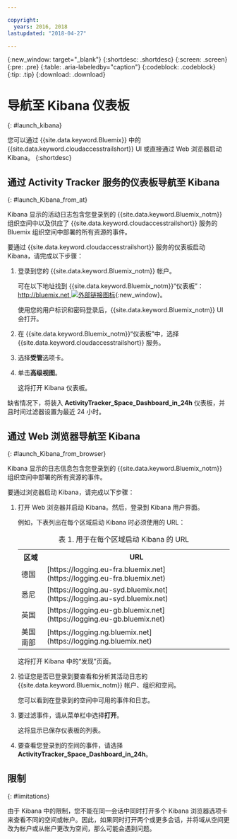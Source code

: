 ```yaml
---

copyright:
  years: 2016, 2018
lastupdated: "2018-04-27"

---
```


{:new_window: target="_blank"}
{:shortdesc: .shortdesc}
{:screen: .screen}
{:pre: .pre}
{:table: .aria-labeledby="caption"}
{:codeblock: .codeblock}
{:tip: .tip}
{:download: .download}



# 导航至 Kibana 仪表板
{: #launch_kibana}

您可以通过 {{site.data.keyword.Bluemix}} 中的 {{site.data.keyword.cloudaccesstrailshort}} UI 或直接通过 Web 浏览器启动 Kibana。
{:shortdesc}
   

##  通过 Activity Tracker 服务的仪表板导航至 Kibana
{: #launch_Kibana_from_at}

Kibana 显示的活动日志包含您登录到的 {{site.data.keyword.Bluemix_notm}} 组织空间中以及供应了 {{site.data.keyword.cloudaccesstrailshort}} 服务的 Bluemix 组织空间中部署的所有资源的事件。

要通过 {{site.data.keyword.cloudaccesstrailshort}} 服务的仪表板启动 Kibana，请完成以下步骤：

1. 登录到您的 {{site.data.keyword.Bluemix_notm}} 帐户。

    可在以下地址找到 {{site.data.keyword.Bluemix_notm}}“仪表板”：[http://bluemix.net ![外部链接图标](../../icons/launch-glyph.svg "外部链接图标")](http://bluemix.net){:new_window}。
    
	使用您的用户标识和密码登录后，{{site.data.keyword.Bluemix_notm}} UI 会打开。

2. 在 {{site.data.keyword.Bluemix_notm}}“仪表板”中，选择 {{site.data.keyword.cloudaccesstrailshort}} 服务。 
    
3. 选择**受管**选项卡。

4. 单击**高级视图**。 

    这将打开 Kibana 仪表板。

缺省情况下，将装入 **ActivityTracker_Space_Dashboard_in_24h** 仪表板，并且时间过滤器设置为最近 24 小时。 


	
	
##  通过 Web 浏览器导航至 Kibana
{: #launch_Kibana_from_browser}

Kibana 显示的日志信息包含您登录到的 {{site.data.keyword.Bluemix_notm}} 组织空间中部署的所有资源的事件。

要通过浏览器启动 Kibana，请完成以下步骤：

1. 打开 Web 浏览器并启动 Kibana。然后，登录到 Kibana 用户界面。
    
    例如，下表列出在每个区域启动 Kibana 时必须使用的 URL：
      
    <table>
          <caption>表 1. 用于在每个区域启动 Kibana 的 URL</caption>
           <tr>
            <th>区域</th>
            <th>URL</th>
          </tr>
          <tr>
            <td>德国</td>
            <td>[https://logging.eu-fra.bluemix.net](https://logging.eu-fra.bluemix.net)</td>
          </tr>
          <tr>
            <td>悉尼</td>
            <td>[https://logging.au-syd.bluemix.net](https://logging.au-syd.bluemix.net)</td>
          </tr>
		  <tr>
            <td>英国</td>
            <td>[https://logging.eu-gb.bluemix.net](https://logging.eu-gb.bluemix.net)</td>
          </tr>
		  <tr>
            <td>美国南部</td>
            <td>[https://logging.ng.bluemix.net](https://logging.ng.bluemix.net)</td>
          </tr>
    </table>
	
	这将打开 Kibana 中的“发现”页面。
	
2. 验证您是否已登录到要查看和分析其活动日志的 {{site.data.keyword.Bluemix_notm}} 帐户、组织和空间。

    您可以看到在登录到的空间中可用的事件和日志。

3. 要过滤事件，请从菜单栏中选择**打开**。

    这将显示已保存仪表板的列表。
	
4. 要查看您登录到的空间的事件，请选择 **ActivityTracker_Space_Dashboard_in_24h**。


## 限制
{: #limitations}

 由于 Kibana 中的限制，您不能在同一会话中同时打开多个 Kibana 浏览器选项卡来查看不同的空间或帐户。因此，如果同时打开两个或更多会话，并将域从空间更改为帐户或从帐户更改为空间，那么可能会遇到问题。
	



